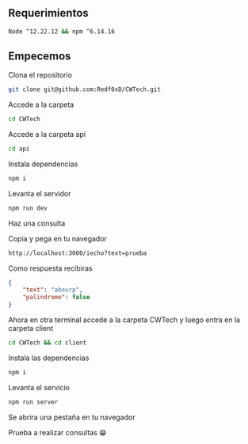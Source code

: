 # 

## Requerimientos

```bash
Node ^12.22.12 && npm ^6.14.16
```

## Empecemos

Clona el repositorio

```bash
git clone git@github.com:Redf0xD/CWTech.git
```

Accede a la carpeta

```bash
cd CWTech
```

Accede a la carpeta api

```bash
cd api
```

Instala dependencias

```bash
npm i
```

Levanta el servidor

```bash
npm run dev
```

Haz una consulta

Copia y pega en tu navegador

```markdown
http://localhost:3000/iecho?text=prueba
```

Como respuesta recibiras

```json
{
	"text": "abeurp",
	"palindrome": false
}
```

Ahora en otra terminal accede a la carpeta CWTech y luego entra en la carpeta client

```bash
cd CWTech && cd client
```

Instala las dependencias

```bash
npm i
```

Levanta el servicio

```bash
npm run server
```

Se abrira una pestaña en tu navegador

Prueba a realizar consultas 😁
